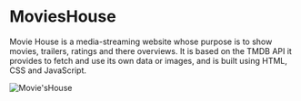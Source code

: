 # MoviesHouse

Movie House is a media-streaming website whose purpose is to show movies, trailers, ratings and there overviews.
It is based on the TMDB API it provides to fetch and use its own data or images, and is built using HTML, CSS and JavaScript.

![Movie'sHouse](https://user-images.githubusercontent.com/86725419/127503717-72e44cfd-4d16-44fc-b986-7313010a4991.png)
